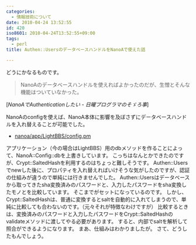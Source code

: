 ```yaml
---
categories:
  - 情報技術について
date: 2010-04-24 13:52:55
id: 420
iso8601: 2010-04-24T13:52:55+09:00
tags:
  - perl
title: Authen::UsersのデータベースハンドルをNanoAで使えた話

---
```


<p>どうにかなるものです。</p>

<blockquote cite="http://weblog.nqou.net/archives/20100224093546.html#more" title="NanoAでAuthenticationしたい - 日曜プログラマのそゞろ事" class="blockquote"><p>NanoAのデータベースハンドルを使えればよかったのだが、生憎とそんな機能はついていなかった。</p></blockquote>

<div class="cite">[<cite>NanoAでAuthenticationしたい - 日曜プログラマのそゞろ事</cite>]</div>

<p>NanoAのconfigを使えば、NanoA本体に影響を及ぼさずにデータベースハンドルを入れ替えることが可能でした。</p>

<ul>
<li><a href="https://www.nqou.net">nanoa/app/LightBBS/config.pm</a></li>
</ul>

<p>アプリケーション（今の場合はLightBBS）用のdbメソッドを作ることによって、NanoA::Config::dbを上書きしています。
こっちはなんとかできたのですが、Crypt::SaltedHashを利用するのはちょっと難しそうです。
Authen::Usersでnewした後に、プロパティを入れ替えればいけそうな気がしたのですが、認証の仕組みが違うので単純には行きませんでした。
Authen::Usersはデータベースから取ってきたsha変換済みのパスワードと、入力したパスワードをsha変換したモノとを比較しています。
そこまでがセットになっているのです。
しかし、Crypt::SaltedHashは、普通に変換するとsaltを自動的に入れてしまうので、単純に比較しても合わないのです。（元々それが特徴なわけですが）
比較するときは、変換済みのパスワードと入力したパスワードをCrypt::SaltedHashのvalidateメソッドに渡してやる必要があります。
すると、内部でsaltを解析して照合ができるようになります。
まあ、仕組みはわかりましたが。
さて、どうしたもんでしょう。</p>
    	